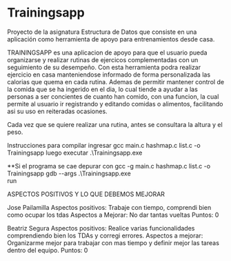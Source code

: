 # Trainingsapp
 Proyecto de la asignatura Estructura de Datos que consiste en una aplicación como herramienta de apoyo para entrenamientos desde casa.

TRAININGSAPP es una aplicacion de apoyo para que el usuario pueda organizarse y realizar rutinas de ejercicos complementadas con un seguimiento de su desempeño.
Con esta herramienta podra realizar ejercicio en casa manteniendose informado de forma personalizada las calorias que quema en cada rutina.
Ademas de permitir mantener control de la comida que se ha ingerido en el dia, lo cual tiende a ayudar a las personas a ser concientes de cuanto han comido, con una funcion, la cual permite al usuario ir registrando y editando comidas o alimentos, facilitando asi su uso en reiteradas ocasiones.

Cada vez que se quiere realizar una rutina, antes se consultara la altura y el peso.

Instrucciones para compilar
ingresar   gcc main.c hashmap.c list.c -o Trainingsapp luego executar .\Trainingsapp.exe

**Si el programa se cae depurar con   gcc -g main.c hashmap.c list.c -o Trainingsapp
                                      gdb --args .\Trainingsapp.exe    
                                    run

ASPECTOS POSITIVOS Y LO QUE DEBEMOS MEJORAR

Jose Pailamilla
Aspectos positivos: Trabaje con tiempo, comprendi bien como ocupar los tdas
Aspectos a Mejorar: No dar tantas vueltas
Puntos: 0

Beatriz Segura
Aspectos positivos: Realice varias funcionalidades comprendiendo bien los TDAs y corregi errores.
Aspectos a mejorar: Organizarme mejor para trabajar con mas tiempo y definir mejor las tareas dentro del equipo.
Puntos: 0

